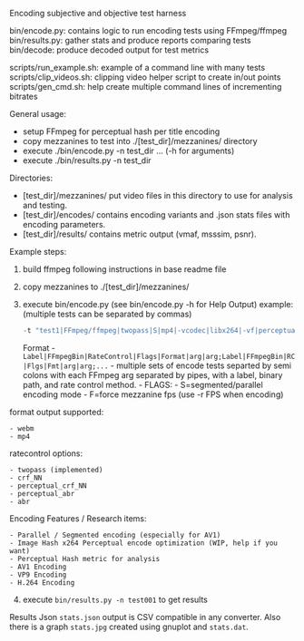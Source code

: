 Encoding subjective and objective test harness

bin/encode.py: contains logic to run encoding tests using FFmpeg/ffmpeg
bin/results.py: gather stats and produce reports comparing tests
bin/decode: produce decoded output for test metrics

scripts/run_example.sh: example of a command line with many tests
scripts/clip_videos.sh: clipping video helper script to create in/out points
scripts/gen_cmd.sh: help create multiple command lines of incrementing bitrates

General usage:
- setup FFmpeg for perceptual hash per title encoding
- copy mezzanines to test into ./[test_dir]/mezzanines/ directory
- execute ./bin/encode.py -n test_dir ... (-h for arguments)
- execute ./bin/results.py -n test_dir

Directories:
* [test_dir]/mezzanines/   put video files in this directory to use for analysis and testing.
* [test_dir]/encodes/      contains encoding variants and .json stats files with
                            encoding parameters.
* [test_dir]/results/      contains metric output (vmaf, msssim, psnr).

Example steps:
1. build ffmpeg following instructions in base readme file
2. copy mezzanines to ./[test_dir]/mezzanines/
3. execute bin/encode.py (see bin/encode.py -h  for Help Output)
    example: (multiple tests can be separated by commas)
    
   ```'bin/encode.py -m psnr,vmaf -n test001 -p 4 \
   -t "test1|FFmpeg/ffmpeg|twopass|S|mp4|-vcodec|libx264|-vf|perceptual|-b:v|4000k|-maxrate:v|4000k|-bufsize|6000k" -d -o'
   ```
        
    Format - ```Label|FFmpegBin|RateControl|Flags|Format|arg|arg;Label|FFmpegBin|RC|Flgs|Fmt|arg|arg;...```
        - multiple sets of encode tests separted by semi colons with each FFmpeg
        arg separated by pipes, with a label, binary path, and rate control method.
        - FLAGS:
        -   S=segmented/parallel encoding mode
        -   F=force mezzanine fps (use -r FPS when encoding)
    
format output supported:
   
    - webm
    - mp4
    
ratecontrol options:
   
    - twopass (implemented)
    - crf_NN
    - perceptual_crf_NN
    - perceptual_abr
    - abr
    
Encoding Features / Research items:

    - Parallel / Segmented encoding (especially for AV1)
    - Image Hash x264 Perceptual encode optimization (WIP, help if you want)
    - Perceptual Hash metric for analysis
    - AV1 Encoding
    - VP9 Encoding
    - H.264 Encoding

4. execute ```bin/results.py -n test001``` to get results

Results Json ```stats.json``` output is CSV compatible in any converter.
Also there is a graph ```stats.jpg``` created using gnuplot and ```stats.dat```.

